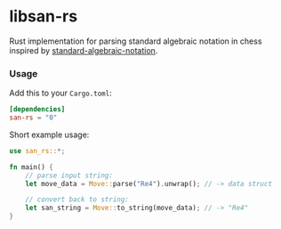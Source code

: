 # libsan-rs
Rust implementation for parsing standard algebraic notation in chess inspired by 
[standard-algebraic-notation](https://github.com/chesszebra/standard-algebraic-notation).

### Usage

Add this to your `Cargo.toml`:

```toml
[dependencies]
san-rs = "0"
```

Short example usage:

```rust
use san_rs::*;

fn main() {
    // parse input string:
    let move_data = Move::parse("Re4").unwrap(); // -> data struct

    // convert back to string:
    let san_string = Move::to_string(move_data); // -> "Re4"
}
```
